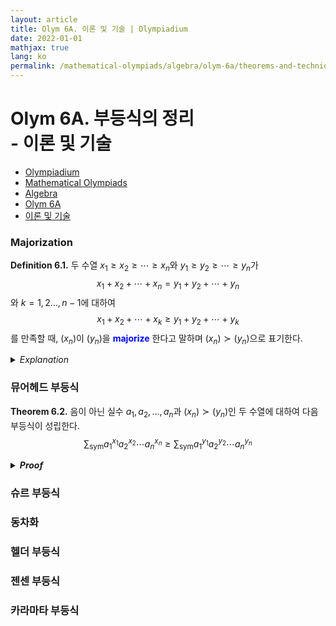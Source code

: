 ```yaml
---
layout: article
title: Olym 6A. 이론 및 기술 | Olympiadium
date: 2022-01-01
mathjax: true
lang: ko
permalink: /mathematical-olympiads/algebra/olym-6a/theorems-and-techniques/
---
```

# Olym 6A. 부등식의 정리 <br> <ssup> - 이론 및 기술</ssup>

<ul class="breadcrumb">
	<li><a href="{{ site.homeurl }}">Olympiadium</a></li> 
	<li><a href="{{ site.homeurl }}mathematical-olympiads/">Mathematical Olympiads</a></li> 
	<li><a href="{{ site.homeurl }}mathematical-olympiads/algebra/">Algebra</a></li> 
	<li><a href="{{ site.homeurl }}mathematical-olympiads/algebra/olym-6a/">Olym 6A</a></li> 
	<li><a href="{{ site.homeurl }}mathematical-olympiads/algebra/olym-6a/theorems-and-techniques/">이론 및 기술</a></li>
</ul>

### Majorization
<yellowboard><b>Definition 6.1.</b> 두 수열 $x_1 \ge x_2 \ge \cdots \ge x_n$와 $y_1 \ge y_2 \ge \cdots \ge y_n$가 $$x_1+x_2+\cdots +x_n=y_1+y_2+\cdots +y_n$$와 $k=1, 2 \ldots, n-1$에 대하여 $$x_1+x_2+\cdots +x_k \ge y_1+y_2+\cdots +y_k$$를 만족할 때, $(x_n)$이 $(y_n)$을 <span style="color:blue"><b>majorize</b></span> 한다고 말하며 $(x_n) \succ (y_n)$으로 표기한다. </yellowboard>
<orangeborder><details>
<summary><i>Explanation</i></summary>
예를 들면 $$(5, 0, 0) \succ (3, 1, 1) \succ (2, 2, 1)$$이 성립한다. 
</details></orangeborder>

### 뮤어헤드 부등식
<greenboard><b>Theorem 6.2.</b> 음이 아닌 실수 $a_1, a_2, \ldots, a_n$과 $(x_n) \succ (y_n)$인 두 수열에 대하여 다음 부등식이 성립한다. $$\sum_{\mathrm{sym}}a_1^{x_1}a_2^{x_2}\cdots a_n^{x_n} \ge \sum_{\mathrm{sym}}a_1^{y_1}a_2^{y_2}\cdots a_n^{y_n}$$</greenboard>
<blueborder><details>
<summary><b><i>Proof</i></b></summary>
증명
</details></blueborder>

### 슈르 부등식


### 동차화

### 헬더 부등식

### 젠센 부등식

### 카라마타 부등식

